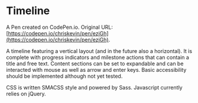 # Timeline

A Pen created on CodePen.io. Original URL: [https://codepen.io/chriskevin/pen/ezjGh](https://codepen.io/chriskevin/pen/ezjGh).

A timeline featuring a vertical layout (and in the future also a horizontal). It is complete with progress indicators and milestone actions that can contain a title and free text. Content sections can be set to expandable and can be interacted with mouse as well as arrow and enter keys. Basic accessibility should be implemented although not yet tested.

CSS is written SMACSS style and powered by Sass. 
Javascript currently relies on jQuery.
